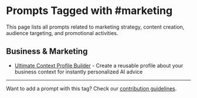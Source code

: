# Prompts Tagged with #marketing

This page lists all prompts related to marketing strategy, content creation, audience targeting, and promotional activities.

## Business & Marketing
- [Ultimate Context Profile Builder](/categories/business/ultimate-context-profile-builder.md) - Create a reusable profile about your business context for instantly personalized AI advice

---

Want to add a prompt with this tag? Check our [contribution guidelines](/contribute.md).
